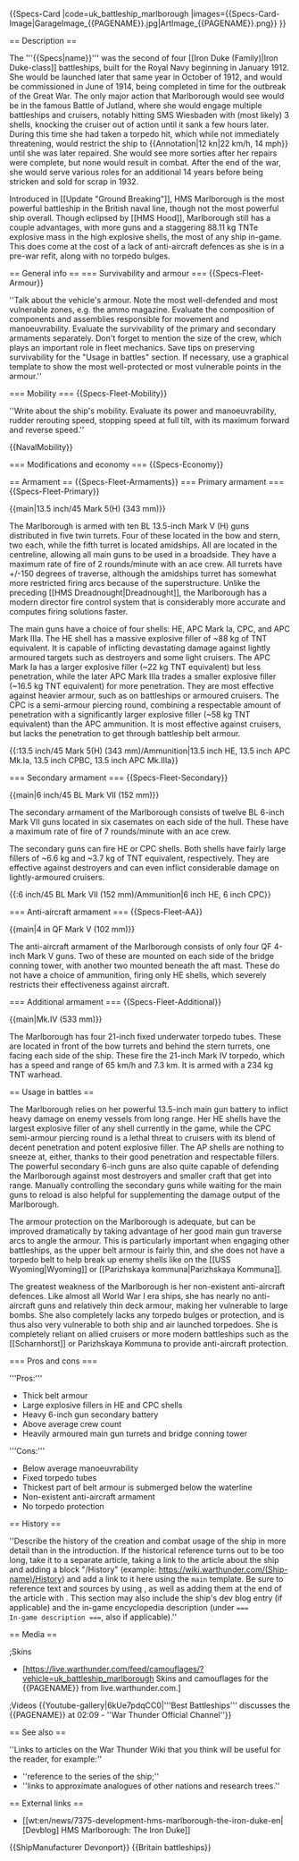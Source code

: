 {{Specs-Card
|code=uk_battleship_marlborough
|images={{Specs-Card-Image|GarageImage_{{PAGENAME}}.jpg|ArtImage_{{PAGENAME}}.png}}
}}

== Description ==
<!-- ''In the first part of the description, cover the history of the ship's creation and military application. In the second part, tell the reader about using this ship in the game. Add a screenshot: if a beginner player has a hard time remembering vehicles by name, a picture will help them identify the ship in question.'' -->
The '''{{Specs|name}}''' was the second of four [[Iron Duke (Family)|Iron Duke-class]] battleships, built for the Royal Navy beginning in January 1912. She would be launched later that same year in October of 1912, and would be commissioned in June of 1914, being completed in time for the outbreak of the Great War. The only major action that Marlborough would see would be in the famous Battle of Jutland, where she would engage multiple battleships and cruisers, notably hitting SMS Wiesbaden with (most likely) 3 shells, knocking the cruiser out of action until it sank a few hours later. During this time she had taken a torpedo hit, which while not immediately threatening, would restrict the ship to {{Annotation|12 kn|22 km/h, 14 mph}} until she was later repaired. She would see more sorties after her repairs were complete, but none would result in combat. After the end of the war, she would serve various roles for an additional 14 years before being stricken and sold for scrap in 1932.

Introduced in [[Update "Ground Breaking"]], HMS Marlborough is the most powerful battleship in the British naval line, though not the most powerful ship overall. Though eclipsed by [[HMS Hood]], Marlborough still has a couple advantages, with more guns and a staggering 88.11 kg TNTe explosive mass in the high explosive shells, the most of any ship in-game. This does come at the cost of a lack of anti-aircraft defences as she is in a pre-war refit, along with no torpedo bulges.

== General info ==
=== Survivability and armour ===
{{Specs-Fleet-Armour}}
<!-- ''Talk about the vehicle's armour. Note the most well-defended and most vulnerable zones, e.g. the ammo magazine. Evaluate the composition of components and assemblies responsible for movement and manoeuvrability. Evaluate the survivability of the primary and secondary armaments separately. Don't forget to mention the size of the crew, which plays an important role in fleet mechanics. Save tips on preserving survivability for the "Usage in battles" section. If necessary, use a graphical template to show the most well-protected or most vulnerable points in the armour.'' -->
''Talk about the vehicle's armour. Note the most well-defended and most vulnerable zones, e.g. the ammo magazine. Evaluate the composition of components and assemblies responsible for movement and manoeuvrability. Evaluate the survivability of the primary and secondary armaments separately. Don't forget to mention the size of the crew, which plays an important role in fleet mechanics. Save tips on preserving survivability for the "Usage in battles" section. If necessary, use a graphical template to show the most well-protected or most vulnerable points in the armour.''

=== Mobility ===
{{Specs-Fleet-Mobility}}
<!-- ''Write about the ship's mobility. Evaluate its power and manoeuvrability, rudder rerouting speed, stopping speed at full tilt, with its maximum forward and reverse speed.'' -->
''Write about the ship's mobility. Evaluate its power and manoeuvrability, rudder rerouting speed, stopping speed at full tilt, with its maximum forward and reverse speed.''

{{NavalMobility}}

=== Modifications and economy ===
{{Specs-Economy}}

== Armament ==
{{Specs-Fleet-Armaments}}
=== Primary armament ===
{{Specs-Fleet-Primary}}
<!-- ''Provide information about the characteristics of the primary armament. Evaluate their efficacy in battle based on their reload speed, ballistics and the capacity of their shells. Add a link to the main article about the weapon: <code><nowiki>{{main|Weapon name (calibre)}}</nowiki></code>. Broadly describe the ammunition available for the primary armament, and provide recommendations on how to use it and which ammunition to choose.'' -->
{{main|13.5 inch/45 Mark 5(H) (343 mm)}}

The Marlborough is armed with ten BL 13.5-inch Mark V (H) guns distributed in five twin turrets. Four of these located in the bow and stern, two each, while the fifth turret is located amidships. All are located in the centreline, allowing all main guns to be used in a broadside. They have a maximum rate of fire of 2 rounds/minute with an ace crew. All turrets have +/-150 degrees of traverse, although the amidships turret has somewhat more restricted firing arcs because of the superstructure. Unlike the preceding [[HMS Dreadnought|Dreadnought]], the Marlborough has a modern director fire control system that is considerably more accurate and computes firing solutions faster.

The main guns have a choice of four shells: HE, APC Mark Ia, CPC, and APC Mark IIIa. The HE shell has a massive explosive filler of ~88 kg of TNT equivalent. It is capable of inflicting devastating damage against lightly armoured targets such as destroyers and some light cruisers. The APC Mark Ia has a larger explosive filler (~22 kg TNT equivalent) but less penetration, while the later APC Mark IIIa trades a smaller explosive filler (~16.5 kg TNT equivalent) for more penetration. They are most effective against heavier armour, such as on battleships or armoured cruisers. The CPC is a semi-armour piercing round, combining a respectable amount of penetration with a significantly larger explosive filler (~58 kg TNT equivalent) than the APC ammunition. It is most effective against cruisers, but lacks the penetration to get through battleship belt armour.

{{:13.5 inch/45 Mark 5(H) (343 mm)/Ammunition|13.5 inch HE, 13.5 inch APC Mk.Ia, 13.5 inch CPBC, 13.5 inch APC Mk.IIIa}}

=== Secondary armament ===
{{Specs-Fleet-Secondary}}
<!-- ''Some ships are fitted with weapons of various calibres. Secondary armaments are defined as weapons chosen with the control <code>Select secondary weapon</code>. Evaluate the secondary armaments and give advice on how to use them. Describe the ammunition available for the secondary armament. Provide recommendations on how to use them and which ammunition to choose. Remember that any anti-air armament, even heavy calibre weapons, belong in the next section. If there is no secondary armament, remove this section.'' -->
{{main|6 inch/45 BL Mark VII (152 mm)}}

The secondary armament of the Marlborough consists of twelve BL 6-inch Mark VII guns located in six casemates on each side of the hull. These have a maximum rate of fire of 7 rounds/minute with an ace crew.

The secondary guns can fire HE or CPC shells. Both shells have fairly large fillers of ~6.6 kg and ~3.7 kg of TNT equivalent, respectively. They are effective against destroyers and can even inflict considerable damage on lightly-armoured cruisers.

{{:6 inch/45 BL Mark VII (152 mm)/Ammunition|6 inch HE, 6 inch CPC}}

=== Anti-aircraft armament ===
{{Specs-Fleet-AA}}
<!-- ''An important part of the ship's armament responsible for air defence. Anti-aircraft armament is defined by the weapon chosen with the control <code>Select anti-aircraft weapons</code>. Talk about the ship's anti-air cannons and machine guns, the number of guns and their positions, their effective range, and about their overall effectiveness – including against surface targets. If there are no anti-aircraft armaments, remove this section.'' -->
{{main|4 in QF Mark V (102 mm)}}

The anti-aircraft armament of the Marlborough consists of only four QF 4-inch Mark V guns. Two of these are mounted on each side of the bridge conning tower, with another two mounted beneath the aft mast. These do not have a choice of ammunition, firing only HE shells, which severely restricts their effectiveness against aircraft.

=== Additional armament ===
{{Specs-Fleet-Additional}}
<!-- ''Describe the available additional armaments of the ship: depth charges, mines, torpedoes. Talk about their positions, available ammunition and launch features such as dead zones of torpedoes. If there is no additional armament, remove this section.'' -->
{{main|Mk.IV (533 mm)}}

The Marlborough has four 21-inch fixed underwater torpedo tubes. These are located in front of the bow turrets and behind the stern turrets, one facing each side of the ship. These fire the 21-inch Mark IV torpedo, which has a speed and range of 65 km/h and 7.3 km. It is armed with a 234 kg TNT warhead.

== Usage in battles ==
<!-- ''Describe the technique of using this ship, the characteristics of her use in a team and tips on strategy. Abstain from writing an entire guide – don't try to provide a single point of view, but give the reader food for thought. Talk about the most dangerous opponents for this vehicle and provide recommendations on fighting them. If necessary, note the specifics of playing with this vehicle in various modes (AB, RB, SB).'' -->
The Marlborough relies on her powerful 13.5-inch main gun battery to inflict heavy damage on enemy vessels from long range. Her HE shells have the largest explosive filler of any shell currently in the game, while the CPC semi-armour piercing round is a lethal threat to cruisers with its blend of decent penetration and potent explosive filler. The AP shells are nothing to sneeze at, either, thanks to their good penetration and respectable fillers. The powerful secondary 6-inch guns are also quite capable of defending the Marlborough against most destroyers and smaller craft that get into range. Manually controlling the secondary guns while waiting for the main guns to reload is also helpful for supplementing the damage output of the Marlborough.

The armour protection on the Marlborough is adequate, but can be improved dramatically by taking advantage of her good main gun traverse arcs to angle the armour. This is particularly important when engaging other battleships, as the upper belt armour is fairly thin, and she does not have a torpedo belt to help break up enemy shells like on the [[USS Wyoming|Wyoming]] or [[Parizhskaya kommuna|Parizhskaya Kommuna]].

The greatest weakness of the Marlborough is her non-existent anti-aircraft defences. Like almost all World War I era ships, she has nearly no anti-aircraft guns and relatively thin deck armour, making her vulnerable to large bombs. She also completely lacks any torpedo bulges or protection, and is thus also very vulnerable to both ship and air launched torpedoes. She is completely reliant on allied cruisers or more modern battleships such as the [[Scharnhorst]] or Parizhskaya Kommuna to provide anti-aircraft protection.

=== Pros and cons ===
<!-- ''Summarise and briefly evaluate the vehicle in terms of its characteristics and combat effectiveness. Mark its pros and cons in the bulleted list. Try not to use more than 6 points for each of the characteristics. Avoid using categorical definitions such as "bad", "good" and the like - use substitutions with softer forms such as "inadequate" and "effective".'' -->

'''Pros:'''

* Thick belt armour
* Large explosive fillers in HE and CPC shells
* Heavy 6-inch gun secondary battery
* Above average crew count
* Heavily armoured main gun turrets and bridge conning tower

'''Cons:'''

* Below average manoeuvrability
* Fixed torpedo tubes
* Thickest part of belt armour is submerged below the waterline
* Non-existent anti-aircraft armament
* No torpedo protection

== History ==
<!-- ''Describe the history of the creation and combat usage of the ship in more detail than in the introduction. If the historical reference turns out to be too long, take it to a separate article, taking a link to the article about the ship and adding a block "/History" (example: <nowiki>https://wiki.warthunder.com/(Ship-name)/History</nowiki>) and add a link to it here using the <code>main</code> template. Be sure to reference text and sources by using <code><nowiki><ref></ref></nowiki></code>, as well as adding them at the end of the article with <code><nowiki><references /></nowiki></code>. This section may also include the ship's dev blog entry (if applicable) and the in-game encyclopedia description (under <code><nowiki>=== In-game description ===</nowiki></code>, also if applicable).'' -->
''Describe the history of the creation and combat usage of the ship in more detail than in the introduction. If the historical reference turns out to be too long, take it to a separate article, taking a link to the article about the ship and adding a block "/History" (example: <nowiki>https://wiki.warthunder.com/(Ship-name)/History</nowiki>) and add a link to it here using the <code>main</code> template. Be sure to reference text and sources by using <code><nowiki><ref></ref></nowiki></code>, as well as adding them at the end of the article with <code><nowiki><references /></nowiki></code>. This section may also include the ship's dev blog entry (if applicable) and the in-game encyclopedia description (under <code><nowiki>=== In-game description ===</nowiki></code>, also if applicable).''

== Media ==
<!-- ''Excellent additions to the article would be video guides, screenshots from the game, and photos.'' -->

;Skins

* [https://live.warthunder.com/feed/camouflages/?vehicle=uk_battleship_marlborough Skins and camouflages for the {{PAGENAME}} from live.warthunder.com.]

;Videos
{{Youtube-gallery|6kUe7pdqCC0|'''Best Battleships''' discusses the {{PAGENAME}} at 02:09 - ''War Thunder Official Channel''}}

== See also ==
<!-- ''Links to articles on the War Thunder Wiki that you think will be useful for the reader, for example:''
* ''reference to the series of the ship;''
* ''links to approximate analogues of other nations and research trees.'' -->
''Links to articles on the War Thunder Wiki that you think will be useful for the reader, for example:''

* ''reference to the series of the ship;''
* ''links to approximate analogues of other nations and research trees.''

== External links ==
<!-- ''Paste links to sources and external resources, such as:''
* ''topic on the official game forum;''
* ''other literature.'' -->

* [[wt:en/news/7375-development-hms-marlborough-the-iron-duke-en|[Devblog] HMS Marlborough: The Iron Duke]]

{{ShipManufacturer Devonport}}
{{Britain battleships}}